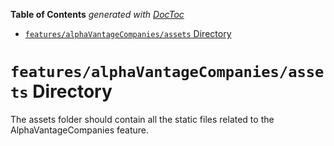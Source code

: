 <!-- START doctoc generated TOC please keep comment here to allow auto update -->
<!-- DON'T EDIT THIS SECTION, INSTEAD RE-RUN doctoc TO UPDATE -->

**Table of Contents** _generated with [DocToc](https://github.com/thlorenz/doctoc)_

- [`features/alphaVantageCompanies/assets` Directory](#featuresalphavantagecompaniesassets-directory)

<!-- END doctoc generated TOC please keep comment here to allow auto update -->

# `features/alphaVantageCompanies/assets` Directory

The assets folder should contain all the static files related to the AlphaVantageCompanies feature.
